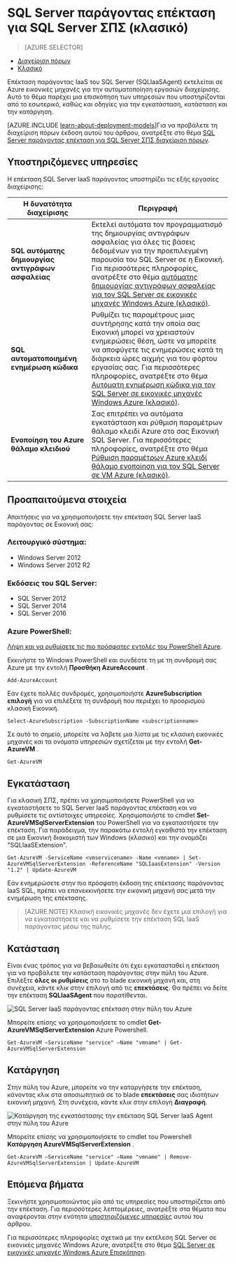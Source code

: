 <properties
    pageTitle="SQL Server παράγοντας επέκταση για SQL Server ΣΠΣ (κλασικό) | Microsoft Azure"
    description="Αυτό το θέμα περιγράφει πώς μπορείτε να διαχειριστείτε την επέκταση παράγοντας SQL Server, η οποία αυτοματοποιεί συγκεκριμένες εργασίες διαχείρισης SQL Server. Αυτά περιλαμβάνουν αυτόματης δημιουργίας αντιγράφων ασφαλείας, αυτόματη διόρθωση και ενσωμάτωση θάλαμο Azure αριθμού-κλειδιού. Αυτό το θέμα χρησιμοποιεί τη λειτουργία κλασική ανάπτυξης."
    services="virtual-machines-windows"
    documentationCenter=""
    authors="rothja"
    manager="jhubbard"
    editor=""
    tags="azure-service-management"/>

<tags
    ms.service="virtual-machines-windows"
    ms.devlang="na"
    ms.topic="article"
    ms.tgt_pltfrm="vm-windows-sql-server"
    ms.workload="infrastructure-services"
    ms.date="10/27/2016"
    ms.author="jroth"/>

# <a name="sql-server-agent-extension-for-sql-server-vms-classic"></a>SQL Server παράγοντας επέκταση για SQL Server ΣΠΣ (κλασικό)

> [AZURE.SELECTOR]
- [Διαχείριση πόρων](virtual-machines-windows-sql-server-agent-extension.md)
- [Κλασικό](virtual-machines-windows-classic-sql-server-agent-extension.md)

Επέκταση παράγοντας IaaS του SQL Server (SQLIaaSAgent) εκτελείται σε Azure εικονικές μηχανές για την αυτοματοποίηση εργασιών διαχείρισης. Αυτό το θέμα παρέχει μια επισκόπηση των υπηρεσιών που υποστηρίζονται από το εσωτερικό, καθώς και οδηγίες για την εγκατάσταση, κατάσταση και την κατάργηση.

[AZURE.INCLUDE [learn-about-deployment-models](../../includes/learn-about-deployment-models-classic-include.md)]Για να προβάλετε τη διαχείριση πόρων έκδοση αυτού του άρθρου, ανατρέξτε στο θέμα [SQL Server παράγοντας επέκταση για SQL Server ΣΠΣ διαχείριση πόρων](virtual-machines-windows-sql-server-agent-extension.md).

## <a name="supported-services"></a>Υποστηριζόμενες υπηρεσίες

Η επέκταση SQL Server IaaS παράγοντας υποστηρίζει τις εξής εργασίες διαχείρισης:

| Η δυνατότητα διαχείρισης | Περιγραφή |
|---------------------|-------------------------------|
| **SQL αυτόματης δημιουργίας αντιγράφων ασφαλείας** | Εκτελεί αυτόματα τον προγραμματισμό της δημιουργίας αντιγράφων ασφαλείας για όλες τις βάσεις δεδομένων για την προεπιλεγμένη παρουσία του SQL Server σε η Εικονική. Για περισσότερες πληροφορίες, ανατρέξτε στο θέμα [αυτόματης δημιουργίας αντιγράφων ασφαλείας για τον SQL Server σε εικονικές μηχανές Windows Azure (κλασικό)](virtual-machines-windows-classic-sql-automated-backup.md).|
| **SQL αυτοματοποιημένη ενημέρωση κώδικα** | Ρυθμίζει τις παραμέτρους μιας συντήρησης κατά την οποία σας Εικονική μπορεί να χρειαστούν ενημερώσεις θέση, ώστε να μπορείτε να αποφύγετε τις ενημερώσεις κατά τη διάρκεια ώρες αιχμής για του φόρτου εργασίας σας. Για περισσότερες πληροφορίες, ανατρέξτε στο θέμα [Αυτόματη ενημέρωση κώδικα για τον SQL Server σε εικονικές μηχανές Windows Azure (κλασικό)](virtual-machines-windows-classic-sql-automated-patching.md).|
| **Ενοποίηση του Azure θάλαμο κλειδιού** | Σας επιτρέπει να αυτόματα εγκατάσταση και ρύθμιση παραμέτρων θάλαμο κλειδί Azure στο σας Εικονική SQL Server. Για περισσότερες πληροφορίες, ανατρέξτε στο θέμα [Ρύθμιση παραμέτρων Azure κλειδί θάλαμο ενοποίηση για τον SQL Server σε VM Azure (κλασικό)](virtual-machines-windows-classic-ps-sql-keyvault.md).|

## <a name="prerequisites"></a>Προαπαιτούμενα στοιχεία

Απαιτήσεις για να χρησιμοποιήσετε την επέκταση SQL Server IaaS παράγοντας σε Εικονική σας:

### <a name="operating-system"></a>Λειτουργικό σύστημα:

- Windows Server 2012
- Windows Server 2012 R2

### <a name="sql-server-versions"></a>Εκδόσεις του SQL Server:

- SQL Server 2012
- SQL Server 2014
- SQL Server 2016

### <a name="azure-powershell"></a>Azure PowerShell:

[Λήψη και να ρυθμίσετε τις πιο πρόσφατες εντολές του PowerShell Azure](../powershell-install-configure.md).

Εκκινήστε το Windows PowerShell και συνδέστε τη με τη συνδρομή σας Azure με την εντολή **Προσθήκη AzureAccount** .

    Add-AzureAccount

Εάν έχετε πολλές συνδρομές, χρησιμοποιήστε **AzureSubscription επιλογή** για να επιλέξετε τη συνδρομή που περιέχει το προορισμού κλασική Εικονική.

    Select-AzureSubscription -SubscriptionName <subscriptionname>

Σε αυτό το σημείο, μπορείτε να λάβετε μια λίστα με τις κλασική εικονικές μηχανές και τα ονόματα υπηρεσιών σχετίζεται με την εντολή **Get-AzureVM** .

    Get-AzureVM

## <a name="installation"></a>Εγκατάσταση

Για κλασική ΣΠΣ, πρέπει να χρησιμοποιήσετε PowerShell για να εγκαταστήσετε το SQL Server IaaS παράγοντας επέκταση και να ρυθμίσετε τις αντίστοιχες υπηρεσίες. Χρησιμοποιήστε το cmdlet **Set-AzureVMSqlServerExtension** του PowerShell για να εγκαταστήσετε την επέκταση. Για παράδειγμα, την παρακάτω εντολή εγκαθιστά την επέκταση σε μια Εικονική διακομιστή των Windows (κλασικό) και την ονομάζει "SQLIaaSExtension".

    Get-AzureVM -ServiceName <vmservicename> -Name <vmname> | Set-AzureVMSqlServerExtension -ReferenceName "SQLIaasExtension" -Version "1.2" | Update-AzureVM

Εάν ενημερώσετε στην πιο πρόσφατη έκδοση της επέκτασης παράγοντας IaaS SQL, πρέπει να επανεκκινήσετε την εικονική μηχανή σας μετά την ενημέρωση της επέκτασης.

>[AZURE.NOTE] Κλασική εικονικές μηχανές δεν έχετε μια επιλογή για να εγκαταστήσετε και να ρυθμίσετε την επέκταση SQL IaaS παράγοντας μέσω της πύλης.

## <a name="status"></a>Κατάσταση

Είναι ένας τρόπος για να βεβαιωθείτε ότι έχει εγκατασταθεί η επέκταση για να προβάλετε την κατάσταση παράγοντας στην πύλη του Azure. Επιλέξτε **όλες οι ρυθμίσεις** στο το blade εικονική μηχανή και, στη συνέχεια, κάντε κλικ στην επιλογή από τις **επεκτάσεις**. Θα πρέπει να δείτε την επέκταση **SQLIaaSAgent** που παρατίθενται.

![SQL Server IaaS παράγοντας επέκταση στην πύλη του Azure](./media/virtual-machines-windows-classic-sql-server-agent-extension/azure-sql-server-iaas-agent-portal.png)

Μπορείτε επίσης να χρησιμοποιήσετε το cmdlet **Get-AzureVMSqlServerExtension** Azure Powershell.

    Get-AzureVM –ServiceName "service" –Name "vmname" | Get-AzureVMSqlServerExtension

## <a name="removal"></a>Κατάργηση   

Στην πύλη του Azure, μπορείτε να την καταργήσετε την επέκταση, κάνοντας κλικ στα αποσιωπητικά σε το blade **επεκτάσεις** σας ιδιοτήτων εικονική μηχανή. Στη συνέχεια, κάντε κλικ στην επιλογή **Διαγραφή**.

![Κατάργηση της εγκατάστασης την επέκταση SQL Server IaaS Agent στην πύλη του Azure](./media/virtual-machines-windows-classic-sql-server-agent-extension/azure-sql-server-iaas-agent-uninstall.png)

Μπορείτε επίσης να χρησιμοποιήσετε το cmdlet του Powershell **Κατάργηση AzureVMSqlServerExtension** .

    Get-AzureVM –ServiceName "service" –Name "vmname" | Remove-AzureVMSqlServerExtension | Update-AzureVM

## <a name="next-steps"></a>Επόμενα βήματα

Ξεκινήστε χρησιμοποιώντας μία από τις υπηρεσίες που υποστηρίζεται από την επέκταση. Για περισσότερες λεπτομέρειες, ανατρέξτε στα θέματα που αναφέρονται στην ενότητα [υποστηριζόμενες υπηρεσίες](#supported-services) αυτού του άρθρου.

Για περισσότερες πληροφορίες σχετικά με την εκτέλεση SQL Server σε εικονικές μηχανές Windows Azure, ανατρέξτε στο θέμα [SQL Server σε εικονικές μηχανές Windows Azure Επισκόπηση](virtual-machines-windows-sql-server-iaas-overview.md).
